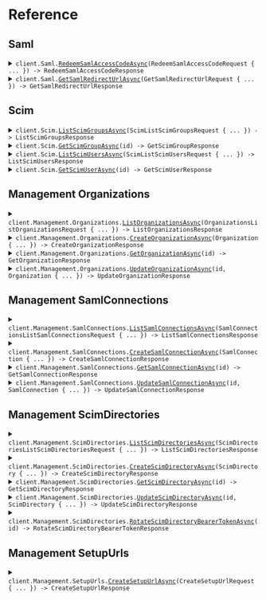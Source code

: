 # Reference
## Saml
<details><summary><code>client.Saml.<a href="/src/SSOReady.Client/Saml/SamlClient.cs">RedeemSamlAccessCodeAsync</a>(RedeemSamlAccessCodeRequest { ... }) -> RedeemSamlAccessCodeResponse</code></summary>
<dl>
<dd>

#### 📝 Description

<dl>
<dd>

<dl>
<dd>

Exchanges a SAML access code for details about your user's SAML login details.
</dd>
</dl>
</dd>
</dl>

#### 🔌 Usage

<dl>
<dd>

<dl>
<dd>

```csharp
await client.Saml.RedeemSamlAccessCodeAsync(
    new RedeemSamlAccessCodeRequest { SamlAccessCode = "saml_access_code_..." }
);
```
</dd>
</dl>
</dd>
</dl>

#### ⚙️ Parameters

<dl>
<dd>

<dl>
<dd>

**request:** `RedeemSamlAccessCodeRequest` 
    
</dd>
</dl>
</dd>
</dl>


</dd>
</dl>
</details>

<details><summary><code>client.Saml.<a href="/src/SSOReady.Client/Saml/SamlClient.cs">GetSamlRedirectUrlAsync</a>(GetSamlRedirectUrlRequest { ... }) -> GetSamlRedirectUrlResponse</code></summary>
<dl>
<dd>

#### 📝 Description

<dl>
<dd>

<dl>
<dd>

Gets a SAML initiation URL to redirect your users to.
</dd>
</dl>
</dd>
</dl>

#### 🔌 Usage

<dl>
<dd>

<dl>
<dd>

```csharp
await client.Saml.GetSamlRedirectUrlAsync(
    new GetSamlRedirectUrlRequest { OrganizationExternalId = "my_custom_external_id" }
);
```
</dd>
</dl>
</dd>
</dl>

#### ⚙️ Parameters

<dl>
<dd>

<dl>
<dd>

**request:** `GetSamlRedirectUrlRequest` 
    
</dd>
</dl>
</dd>
</dl>


</dd>
</dl>
</details>

## Scim
<details><summary><code>client.Scim.<a href="/src/SSOReady.Client/Scim/ScimClient.cs">ListScimGroupsAsync</a>(ScimListScimGroupsRequest { ... }) -> ListScimGroupsResponse</code></summary>
<dl>
<dd>

#### 📝 Description

<dl>
<dd>

<dl>
<dd>

Gets a list of SCIM groups in a SCIM directory.
</dd>
</dl>
</dd>
</dl>

#### 🔌 Usage

<dl>
<dd>

<dl>
<dd>

```csharp
await client.Scim.ListScimGroupsAsync(
    new ScimListScimGroupsRequest { OrganizationExternalId = "my_custom_external_id" }
);
```
</dd>
</dl>
</dd>
</dl>

#### ⚙️ Parameters

<dl>
<dd>

<dl>
<dd>

**request:** `ScimListScimGroupsRequest` 
    
</dd>
</dl>
</dd>
</dl>


</dd>
</dl>
</details>

<details><summary><code>client.Scim.<a href="/src/SSOReady.Client/Scim/ScimClient.cs">GetScimGroupAsync</a>(id) -> GetScimGroupResponse</code></summary>
<dl>
<dd>

#### 📝 Description

<dl>
<dd>

<dl>
<dd>

Gets a SCIM group in a SCIM directory.
</dd>
</dl>
</dd>
</dl>

#### 🔌 Usage

<dl>
<dd>

<dl>
<dd>

```csharp
await client.Scim.GetScimGroupAsync("scim_group_...");
```
</dd>
</dl>
</dd>
</dl>

#### ⚙️ Parameters

<dl>
<dd>

<dl>
<dd>

**id:** `string` — ID of the SCIM group to get.
    
</dd>
</dl>
</dd>
</dl>


</dd>
</dl>
</details>

<details><summary><code>client.Scim.<a href="/src/SSOReady.Client/Scim/ScimClient.cs">ListScimUsersAsync</a>(ScimListScimUsersRequest { ... }) -> ListScimUsersResponse</code></summary>
<dl>
<dd>

#### 📝 Description

<dl>
<dd>

<dl>
<dd>

Gets a list of SCIM users in a SCIM directory.
</dd>
</dl>
</dd>
</dl>

#### 🔌 Usage

<dl>
<dd>

<dl>
<dd>

```csharp
await client.Scim.ListScimUsersAsync(
    new ScimListScimUsersRequest { OrganizationExternalId = "my_custom_external_id" }
);
```
</dd>
</dl>
</dd>
</dl>

#### ⚙️ Parameters

<dl>
<dd>

<dl>
<dd>

**request:** `ScimListScimUsersRequest` 
    
</dd>
</dl>
</dd>
</dl>


</dd>
</dl>
</details>

<details><summary><code>client.Scim.<a href="/src/SSOReady.Client/Scim/ScimClient.cs">GetScimUserAsync</a>(id) -> GetScimUserResponse</code></summary>
<dl>
<dd>

#### 📝 Description

<dl>
<dd>

<dl>
<dd>

Gets a SCIM user.
</dd>
</dl>
</dd>
</dl>

#### 🔌 Usage

<dl>
<dd>

<dl>
<dd>

```csharp
await client.Scim.GetScimUserAsync("scim_user_...");
```
</dd>
</dl>
</dd>
</dl>

#### ⚙️ Parameters

<dl>
<dd>

<dl>
<dd>

**id:** `string` — ID of the SCIM user to get.
    
</dd>
</dl>
</dd>
</dl>


</dd>
</dl>
</details>

## Management Organizations
<details><summary><code>client.Management.Organizations.<a href="/src/SSOReady.Client/Management/Organizations/OrganizationsClient.cs">ListOrganizationsAsync</a>(OrganizationsListOrganizationsRequest { ... }) -> ListOrganizationsResponse</code></summary>
<dl>
<dd>

#### 📝 Description

<dl>
<dd>

<dl>
<dd>

Gets a list of organizations.
</dd>
</dl>
</dd>
</dl>

#### 🔌 Usage

<dl>
<dd>

<dl>
<dd>

```csharp
await client.Management.Organizations.ListOrganizationsAsync(
    new OrganizationsListOrganizationsRequest()
);
```
</dd>
</dl>
</dd>
</dl>

#### ⚙️ Parameters

<dl>
<dd>

<dl>
<dd>

**request:** `OrganizationsListOrganizationsRequest` 
    
</dd>
</dl>
</dd>
</dl>


</dd>
</dl>
</details>

<details><summary><code>client.Management.Organizations.<a href="/src/SSOReady.Client/Management/Organizations/OrganizationsClient.cs">CreateOrganizationAsync</a>(Organization { ... }) -> CreateOrganizationResponse</code></summary>
<dl>
<dd>

#### 📝 Description

<dl>
<dd>

<dl>
<dd>

Creates an organization.
</dd>
</dl>
</dd>
</dl>

#### 🔌 Usage

<dl>
<dd>

<dl>
<dd>

```csharp
await client.Management.Organizations.CreateOrganizationAsync(new Organization());
```
</dd>
</dl>
</dd>
</dl>

#### ⚙️ Parameters

<dl>
<dd>

<dl>
<dd>

**request:** `Organization` 
    
</dd>
</dl>
</dd>
</dl>


</dd>
</dl>
</details>

<details><summary><code>client.Management.Organizations.<a href="/src/SSOReady.Client/Management/Organizations/OrganizationsClient.cs">GetOrganizationAsync</a>(id) -> GetOrganizationResponse</code></summary>
<dl>
<dd>

#### 📝 Description

<dl>
<dd>

<dl>
<dd>

Gets an organization.
</dd>
</dl>
</dd>
</dl>

#### 🔌 Usage

<dl>
<dd>

<dl>
<dd>

```csharp
await client.Management.Organizations.GetOrganizationAsync("id");
```
</dd>
</dl>
</dd>
</dl>

#### ⚙️ Parameters

<dl>
<dd>

<dl>
<dd>

**id:** `string` — ID of the organization to get.
    
</dd>
</dl>
</dd>
</dl>


</dd>
</dl>
</details>

<details><summary><code>client.Management.Organizations.<a href="/src/SSOReady.Client/Management/Organizations/OrganizationsClient.cs">UpdateOrganizationAsync</a>(id, Organization { ... }) -> UpdateOrganizationResponse</code></summary>
<dl>
<dd>

#### 📝 Description

<dl>
<dd>

<dl>
<dd>

Updates an organization.
</dd>
</dl>
</dd>
</dl>

#### 🔌 Usage

<dl>
<dd>

<dl>
<dd>

```csharp
await client.Management.Organizations.UpdateOrganizationAsync("id", new Organization());
```
</dd>
</dl>
</dd>
</dl>

#### ⚙️ Parameters

<dl>
<dd>

<dl>
<dd>

**id:** `string` — ID of the organization to update.
    
</dd>
</dl>

<dl>
<dd>

**request:** `Organization` 
    
</dd>
</dl>
</dd>
</dl>


</dd>
</dl>
</details>

## Management SamlConnections
<details><summary><code>client.Management.SamlConnections.<a href="/src/SSOReady.Client/Management/SamlConnections/SamlConnectionsClient.cs">ListSamlConnectionsAsync</a>(SamlConnectionsListSamlConnectionsRequest { ... }) -> ListSamlConnectionsResponse</code></summary>
<dl>
<dd>

#### 📝 Description

<dl>
<dd>

<dl>
<dd>

Lists SAML connections in an organization.
</dd>
</dl>
</dd>
</dl>

#### 🔌 Usage

<dl>
<dd>

<dl>
<dd>

```csharp
await client.Management.SamlConnections.ListSamlConnectionsAsync(
    new SamlConnectionsListSamlConnectionsRequest()
);
```
</dd>
</dl>
</dd>
</dl>

#### ⚙️ Parameters

<dl>
<dd>

<dl>
<dd>

**request:** `SamlConnectionsListSamlConnectionsRequest` 
    
</dd>
</dl>
</dd>
</dl>


</dd>
</dl>
</details>

<details><summary><code>client.Management.SamlConnections.<a href="/src/SSOReady.Client/Management/SamlConnections/SamlConnectionsClient.cs">CreateSamlConnectionAsync</a>(SamlConnection { ... }) -> CreateSamlConnectionResponse</code></summary>
<dl>
<dd>

#### 📝 Description

<dl>
<dd>

<dl>
<dd>

Creates a SAML connection.
</dd>
</dl>
</dd>
</dl>

#### 🔌 Usage

<dl>
<dd>

<dl>
<dd>

```csharp
await client.Management.SamlConnections.CreateSamlConnectionAsync(new SamlConnection());
```
</dd>
</dl>
</dd>
</dl>

#### ⚙️ Parameters

<dl>
<dd>

<dl>
<dd>

**request:** `SamlConnection` 
    
</dd>
</dl>
</dd>
</dl>


</dd>
</dl>
</details>

<details><summary><code>client.Management.SamlConnections.<a href="/src/SSOReady.Client/Management/SamlConnections/SamlConnectionsClient.cs">GetSamlConnectionAsync</a>(id) -> GetSamlConnectionResponse</code></summary>
<dl>
<dd>

#### 📝 Description

<dl>
<dd>

<dl>
<dd>

Gets a SAML connection.
</dd>
</dl>
</dd>
</dl>

#### 🔌 Usage

<dl>
<dd>

<dl>
<dd>

```csharp
await client.Management.SamlConnections.GetSamlConnectionAsync("id");
```
</dd>
</dl>
</dd>
</dl>

#### ⚙️ Parameters

<dl>
<dd>

<dl>
<dd>

**id:** `string` — ID of the SAML connection to get.
    
</dd>
</dl>
</dd>
</dl>


</dd>
</dl>
</details>

<details><summary><code>client.Management.SamlConnections.<a href="/src/SSOReady.Client/Management/SamlConnections/SamlConnectionsClient.cs">UpdateSamlConnectionAsync</a>(id, SamlConnection { ... }) -> UpdateSamlConnectionResponse</code></summary>
<dl>
<dd>

#### 📝 Description

<dl>
<dd>

<dl>
<dd>

Updates a SAML connection.
</dd>
</dl>
</dd>
</dl>

#### 🔌 Usage

<dl>
<dd>

<dl>
<dd>

```csharp
await client.Management.SamlConnections.UpdateSamlConnectionAsync("id", new SamlConnection());
```
</dd>
</dl>
</dd>
</dl>

#### ⚙️ Parameters

<dl>
<dd>

<dl>
<dd>

**id:** `string` — The ID of the SAML connection to update.
    
</dd>
</dl>

<dl>
<dd>

**request:** `SamlConnection` 
    
</dd>
</dl>
</dd>
</dl>


</dd>
</dl>
</details>

## Management ScimDirectories
<details><summary><code>client.Management.ScimDirectories.<a href="/src/SSOReady.Client/Management/ScimDirectories/ScimDirectoriesClient.cs">ListScimDirectoriesAsync</a>(ScimDirectoriesListScimDirectoriesRequest { ... }) -> ListScimDirectoriesResponse</code></summary>
<dl>
<dd>

#### 📝 Description

<dl>
<dd>

<dl>
<dd>

Gets a list of SCIM directories in an organization.
</dd>
</dl>
</dd>
</dl>

#### 🔌 Usage

<dl>
<dd>

<dl>
<dd>

```csharp
await client.Management.ScimDirectories.ListScimDirectoriesAsync(
    new ScimDirectoriesListScimDirectoriesRequest()
);
```
</dd>
</dl>
</dd>
</dl>

#### ⚙️ Parameters

<dl>
<dd>

<dl>
<dd>

**request:** `ScimDirectoriesListScimDirectoriesRequest` 
    
</dd>
</dl>
</dd>
</dl>


</dd>
</dl>
</details>

<details><summary><code>client.Management.ScimDirectories.<a href="/src/SSOReady.Client/Management/ScimDirectories/ScimDirectoriesClient.cs">CreateScimDirectoryAsync</a>(ScimDirectory { ... }) -> CreateScimDirectoryResponse</code></summary>
<dl>
<dd>

#### 📝 Description

<dl>
<dd>

<dl>
<dd>

Creates a SCIM directory.
</dd>
</dl>
</dd>
</dl>

#### 🔌 Usage

<dl>
<dd>

<dl>
<dd>

```csharp
await client.Management.ScimDirectories.CreateScimDirectoryAsync(new ScimDirectory());
```
</dd>
</dl>
</dd>
</dl>

#### ⚙️ Parameters

<dl>
<dd>

<dl>
<dd>

**request:** `ScimDirectory` 
    
</dd>
</dl>
</dd>
</dl>


</dd>
</dl>
</details>

<details><summary><code>client.Management.ScimDirectories.<a href="/src/SSOReady.Client/Management/ScimDirectories/ScimDirectoriesClient.cs">GetScimDirectoryAsync</a>(id) -> GetScimDirectoryResponse</code></summary>
<dl>
<dd>

#### 📝 Description

<dl>
<dd>

<dl>
<dd>

Gets a SCIM directory.
</dd>
</dl>
</dd>
</dl>

#### 🔌 Usage

<dl>
<dd>

<dl>
<dd>

```csharp
await client.Management.ScimDirectories.GetScimDirectoryAsync("id");
```
</dd>
</dl>
</dd>
</dl>

#### ⚙️ Parameters

<dl>
<dd>

<dl>
<dd>

**id:** `string` — The ID of the SCIM directory.
    
</dd>
</dl>
</dd>
</dl>


</dd>
</dl>
</details>

<details><summary><code>client.Management.ScimDirectories.<a href="/src/SSOReady.Client/Management/ScimDirectories/ScimDirectoriesClient.cs">UpdateScimDirectoryAsync</a>(id, ScimDirectory { ... }) -> UpdateScimDirectoryResponse</code></summary>
<dl>
<dd>

#### 📝 Description

<dl>
<dd>

<dl>
<dd>

Updates a SCIM directory.
</dd>
</dl>
</dd>
</dl>

#### 🔌 Usage

<dl>
<dd>

<dl>
<dd>

```csharp
await client.Management.ScimDirectories.UpdateScimDirectoryAsync("id", new ScimDirectory());
```
</dd>
</dl>
</dd>
</dl>

#### ⚙️ Parameters

<dl>
<dd>

<dl>
<dd>

**id:** `string` — The ID of the SCIM directory to update.
    
</dd>
</dl>

<dl>
<dd>

**request:** `ScimDirectory` 
    
</dd>
</dl>
</dd>
</dl>


</dd>
</dl>
</details>

<details><summary><code>client.Management.ScimDirectories.<a href="/src/SSOReady.Client/Management/ScimDirectories/ScimDirectoriesClient.cs">RotateScimDirectoryBearerTokenAsync</a>(id) -> RotateScimDirectoryBearerTokenResponse</code></summary>
<dl>
<dd>

#### 📝 Description

<dl>
<dd>

<dl>
<dd>

Rotates a SCIM directory's bearer token.

Every SCIM directory has a bearer token that SSOReady uses to authenticate requests sent from your customer's
Identity Provider. These bearer tokens are assigned by SSOReady, and are secret. Newly-created SCIM directories do
not have any bearer token at all; you must use this endpoint to get an initial value.

Rotating a SCIM directory bearer token immediately invalidates the previous bearer token, if any. Your customer
will need to update their SCIM configuration with the new value to make SCIM syncing work again.

SSOReady only stores the hash of these bearer tokens. If your customer has lost their copy, you must use this
endpoint to generate a new one.
</dd>
</dl>
</dd>
</dl>

#### 🔌 Usage

<dl>
<dd>

<dl>
<dd>

```csharp
await client.Management.ScimDirectories.RotateScimDirectoryBearerTokenAsync("id");
```
</dd>
</dl>
</dd>
</dl>

#### ⚙️ Parameters

<dl>
<dd>

<dl>
<dd>

**id:** `string` — The ID of the SCIM directory whose bearer token to rotate.
    
</dd>
</dl>
</dd>
</dl>


</dd>
</dl>
</details>

## Management SetupUrls
<details><summary><code>client.Management.SetupUrls.<a href="/src/SSOReady.Client/Management/SetupUrls/SetupUrlsClient.cs">CreateSetupUrlAsync</a>(CreateSetupUrlRequest { ... }) -> CreateSetupUrlResponse</code></summary>
<dl>
<dd>

#### 📝 Description

<dl>
<dd>

<dl>
<dd>

Creates a short-lived self-serve setup URL that you can send to your customer.

Setup URLs let your customer configure their SAML settings, SCIM settings, or both.
</dd>
</dl>
</dd>
</dl>

#### 🔌 Usage

<dl>
<dd>

<dl>
<dd>

```csharp
await client.Management.SetupUrls.CreateSetupUrlAsync(new CreateSetupUrlRequest());
```
</dd>
</dl>
</dd>
</dl>

#### ⚙️ Parameters

<dl>
<dd>

<dl>
<dd>

**request:** `CreateSetupUrlRequest` 
    
</dd>
</dl>
</dd>
</dl>


</dd>
</dl>
</details>
